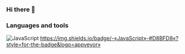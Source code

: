 ### Hi there 👋
### Languages and tools
![JavaScript]()
https://img.shields.io/badge/-«JavaScript»-#D8BFD8«?style=for-the-badge&logo=appveyor»
